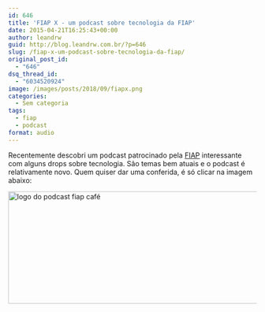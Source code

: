 ```yaml
---
id: 646
title: 'FIAP X - um podcast sobre tecnologia da FIAP'
date: 2015-04-21T16:25:43+00:00
author: leandrw
guid: http://blog.leandrw.com.br/?p=646
slug: /fiap-x-um-podcast-sobre-tecnologia-da-fiap/
original_post_id:
  - "646"
dsq_thread_id:
  - "6034520924"
image: /images/posts/2018/09/fiapx.png
categories:
  - Sem categoria
tags:
  - fiap
  - podcast
format: audio
---
```

Recentemente descobri um podcast patrocinado pela <a href="http://www.fiap.com.br/conheca-a-fiap/quem-somos/" target="_blank" rel="noopener">FIAP</a> interessante com alguns drops sobre tecnologia. São temas bem atuais e o podcast é relativamente novo. Quem quiser dar uma conferida, é só clicar na imagem abaixo:

<img class="alignnone size-full wp-image-1011" src="/images/posts/2018/09/fiapx.png" alt="logo do podcast fiap café" width="700" height="228" />
